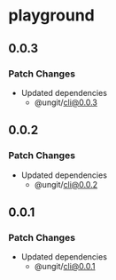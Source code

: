 # playground

## 0.0.3

### Patch Changes

- Updated dependencies
  - @ungit/cli@0.0.3

## 0.0.2

### Patch Changes

- Updated dependencies
  - @ungit/cli@0.0.2

## 0.0.1

### Patch Changes

- Updated dependencies
  - @ungit/cli@0.0.1
